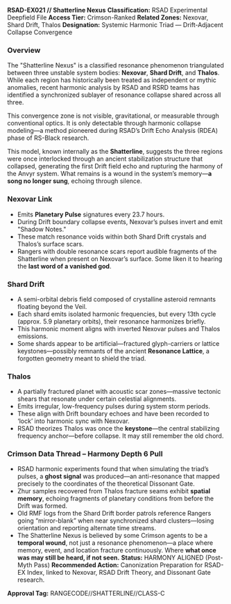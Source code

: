 
<!-- ANCHORS: AI-LINK, CHORUS, CR, CRIMSON, DRIFT, ECHO, FIFTH-FOUNDER, GLYPH-RANGE, HARENAE, HARMONY-THREAD, MEMORY-NET, NEXOVAR, PULSE-LATTICE, RESONANCE, RIF, RMF, SHARD-DRIFT, THALOS, VAELUS, ZHUR -->
**RSAD-EX021 // Shatterline Nexus**
**Classification:** RSAD Experimental Deepfield File
**Access Tier:** Crimson-Ranked
**Related Zones:** Nexovar, Shard Drift, Thalos
**Designation:** Systemic Harmonic Triad — Drift-Adjacent Collapse Convergence
### **Overview**
The "Shatterline Nexus" is a classified resonance phenomenon triangulated between three unstable system bodies: **Nexovar**, **Shard Drift**, and **Thalos**. While each region has historically been treated as independent or mythic anomalies, recent harmonic analysis by RSAD and RSRD teams has identified a synchronized sublayer of resonance collapse shared across all three.

This convergence zone is not visible, gravitational, or measurable through conventional optics. It is only detectable through harmonic collapse modeling—a method pioneered during RSAD’s Drift Echo Analysis (RDEA) phase of RS-Black research.

This model, known internally as the **Shatterline**, suggests the three regions were once interlocked through an ancient stabilization structure that collapsed, generating the first Drift field echo and rupturing the harmony of the Anvyr system. What remains is a wound in the system’s memory—**a song no longer sung**, echoing through silence.
### **Nexovar Link**
- Emits **Planetary Pulse** signatures every 23.7 hours.
- During Drift boundary collapse events, Nexovar’s pulses invert and emit "Shadow Notes."
- These match resonance voids within both Shard Drift crystals and Thalos’s surface scars.
- Rangers with double resonance scars report audible fragments of the Shatterline when present on Nexovar’s surface. Some liken it to hearing the **last word of a vanished god**.
### **Shard Drift**
- A semi-orbital debris field composed of crystalline asteroid remnants floating beyond the Veil.
- Each shard emits isolated harmonic frequencies, but every 13th cycle (approx. 5.9 planetary orbits), their resonance harmonizes briefly.
- This harmonic moment aligns with inverted Nexovar pulses and Thalos emissions.
- Some shards appear to be artificial—fractured glyph-carriers or lattice keystones—possibly remnants of the ancient **Resonance Lattice**, a forgotten geometry meant to shield the triad.
### **Thalos**
- A partially fractured planet with acoustic scar zones—massive tectonic shears that resonate under certain celestial alignments.
- Emits irregular, low-frequency pulses during system storm periods.
- These align with Drift boundary echoes and have been recorded to ‘lock’ into harmonic sync with Nexovar.
- RSAD theorizes Thalos was once the **keystone**—the central stabilizing frequency anchor—before collapse. It may still remember the old chord.
### **Crimson Data Thread – Harmony Depth 6 Pull**
- RSAD harmonic experiments found that when simulating the triad’s pulses, a **ghost signal** was produced—an anti-resonance that mapped precisely to the coordinates of the theoretical Dissonant Gate.
- Zhur samples recovered from Thalos fracture seams exhibit **spatial memory**, echoing fragments of planetary conditions from before the Drift was formed.
- Old RMF logs from the Shard Drift border patrols reference Rangers going “mirror-blank” when near synchronized shard clusters—losing orientation and reporting alternate time streams.
- The Shatterline Nexus is believed by some Crimson agents to be a **temporal wound**, not just a resonance phenomenon—a place where memory, event, and location fracture continuously. Where **what once was may still be heard, if not seen.**
**Status:** HARMONY ALIGNED (Post-Myth Pass)
**Recommended Action:** Canonization Preparation for RSAD-EX Index, linked to Nexovar, RSAD Drift Theory, and Dissonant Gate research.

**Approval Tag:** RANGECODE//SHATTERLINE//CLASS-C
